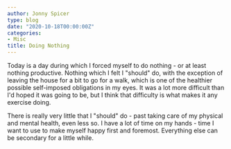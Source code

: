 ```yaml
---
author: Jonny Spicer
type: blog
date: "2020-10-18T00:00:00Z"
categories:
- Misc
title: Doing Nothing
---
```

Today is a day during which I forced myself to do nothing - or at least nothing productive. Nothing which I felt I "should" do, with the exception of leaving the house for a bit to go
for a walk, which is one of the healthier possible self-imposed obligations in my eyes. It was a lot more difficult than I'd hoped it was going to be, but I think that difficulty is
what makes it any exercise doing.

There is really very little that I "should" do - past taking care of my physical and mental health, even less so. I have a lot of time on my hands - time I want to use to make myself
happy first and foremost. Everything else can be secondary for a little while.
